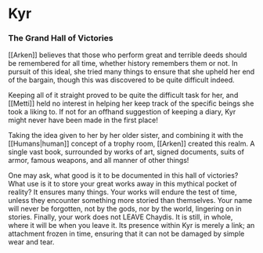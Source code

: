 # Kyr
### The Grand Hall of Victories

[[Arken]] believes that those who perform great and terrible deeds should be remembered for all time, whether history remembers them or not.
In pursuit of this ideal, she tried many things to ensure that she upheld her end of the bargain, though this was discovered to be quite difficult indeed.

Keeping all of it straight proved to be quite the difficult task for her, and [[Metti]] held no interest in helping her keep track of the specific beings she took a liking to.
If not for an offhand suggestion of keeping a diary, Kyr might never have been made in the first place!

Taking the idea given to her by her older sister, and combining it with the [[Humans|human]] concept of a trophy room, [[Arken]] created this realm.
A single vast book, surrounded by works of art, signed documents, suits of armor, famous weapons, and all manner of other things!

One may ask, what good is it to be documented in this hall of victories?
What use is it to store your great works away in this mythical pocket of reality?
It ensures many things.
Your works will endure the test of time, unless they encounter something more storied than themselves.
Your name will never be forgotten, not by the gods, nor by the world, lingering on in stories.
Finally, your work does not LEAVE Chaydis.
It is still, in whole, where it will be when you leave it.
Its presence within Kyr is merely a link; an attachment frozen in time, ensuring that it can not be damaged by simple wear and tear.